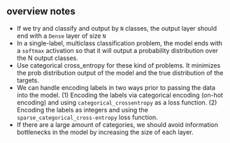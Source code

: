 ## overview notes

- If we try and classify and output by `N` classes, the output layer should end with a `Dense` layer of size `N`
- In a single-label, multiclass classification problem, the model ends with  a `softmax` activation so that it will output a probability distribution over the N output classes.
- Use categorical cross_entropy for these kind of problems. It minimizes the prob distribution output of the model and the true distribution of the targets.
- We can handle encoding labels in two ways prior to passing the data into the model.
    (1) Encoding the labels via categorical encoding (on-hot encoding) and using `categorical_crossentropy` as a loss function.
    (2) Encoding the labels as integers and using the `sparse_categorical_cross-entropy` loss function.
- If there are a large amount of categories, we should avoid information bottlenecks in the model by increasing the size of each layer.

